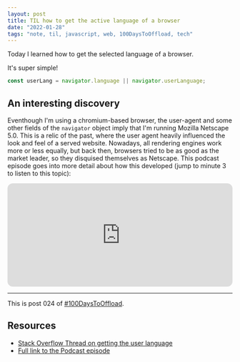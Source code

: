```yaml
---
layout: post
title: TIL how to get the active language of a browser
date: "2022-01-28"
tags: "note, til, javascript, web, 100DaysToOffload, tech"
---
```


Today I learned how to get the selected language of a browser.

It's super simple!

```js
const userLang = navigator.language || navigator.userLanguage;
```

## An interesting discovery

Eventhough I'm using a chromium-based browser, the user-agent and some other
fields of the `navigator` object imply that I'm running Mozilla Netscape 5.0.
This is a relic of the past, where the user agent heavily influenced the look
and feel of a served website. Nowadays, all rendering engines work more or less
equally, but back then, browsers tried to be as good as the market leader, so
they disquised themselves as Netscape. This podcast episode goes into more
detail about how this developed (jump to minute 3 to listen to this topic):

<iframe style="border-radius:12px" src="https://open.spotify.com/embed/episode/71URVFdhF6pcUBRhxerDIV?utm_source=generator&t=190" width="100%" height="232" frameBorder="0" allowfullscreen="" allow="autoplay; clipboard-write; encrypted-media; fullscreen; picture-in-picture"></iframe>

---

This is post 024 of [#100DaysToOffload](https://100daystooffload.com/).

## Resources

- [Stack Overflow Thread on getting the user language](https://stackoverflow.com/questions/8199760/how-to-get-the-browser-language-using-javascript)
- [Full link to the Podcast episode](https://corecursive.com/internet-is-duct-tape/#)
